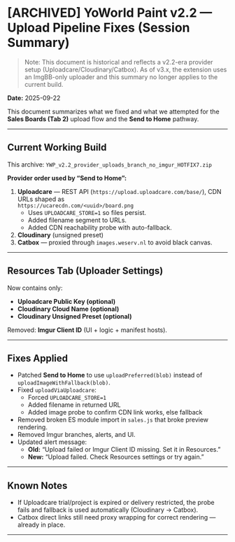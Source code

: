 # [ARCHIVED] YoWorld Paint v2.2 — Upload Pipeline Fixes (Session Summary)

> Note: This document is historical and reflects a v2.2-era provider setup (Uploadcare/Cloudinary/Catbox). As of v3.x, the extension uses an ImgBB-only uploader and this summary no longer applies to the current build.

**Date:** 2025-09-22  

This document summarizes what we fixed and what we attempted for the **Sales Boards (Tab 2)** upload flow and the **Send to Home** pathway.

---

## Current Working Build
This archive: `YWP_v2.2_provider_uploads_branch_no_imgur_HOTFIX7.zip`

**Provider order used by “Send to Home”:**
1. **Uploadcare** — REST API (`https://upload.uploadcare.com/base/`), CDN URLs shaped as  
   `https://ucarecdn.com/<uuid>/board.png`  
   - Uses `UPLOADCARE_STORE=1` so files persist.  
   - Added filename segment to URLs.  
   - Added CDN reachability probe with auto-fallback.
2. **Cloudinary** (unsigned preset)  
3. **Catbox** — proxied through `images.weserv.nl` to avoid black canvas.

---

## Resources Tab (Uploader Settings)
Now contains only:  
- **Uploadcare Public Key (optional)**  
- **Cloudinary Cloud Name (optional)**  
- **Cloudinary Unsigned Preset (optional)**  

Removed: **Imgur Client ID** (UI + logic + manifest hosts).

---

## Fixes Applied
- Patched **Send to Home** to use `uploadPreferred(blob)` instead of `uploadImageWithFallback(blob)`.  
- Fixed `uploadViaUploadcare`:  
  - Forced `UPLOADCARE_STORE=1`  
  - Added filename in returned URL  
  - Added image probe to confirm CDN link works, else fallback  
- Removed broken ES module import in `sales.js` that broke preview rendering.  
- Removed Imgur branches, alerts, and UI.  
- Updated alert message:  
  - **Old:** “Upload failed or Imgur Client ID missing. Set it in Resources.”  
  - **New:** “Upload failed. Check Resources settings or try again.”  

---

## Known Notes
- If Uploadcare trial/project is expired or delivery restricted, the probe fails and fallback is used automatically (Cloudinary → Catbox).  
- Catbox direct links still need proxy wrapping for correct rendering — already in place.  

---
